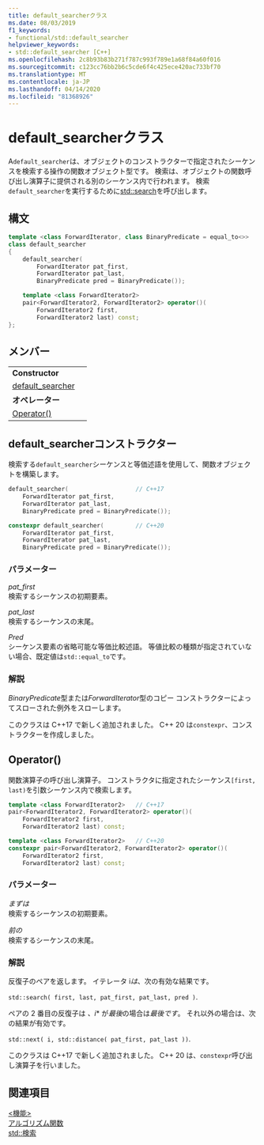```yaml
---
title: default_searcherクラス
ms.date: 08/03/2019
f1_keywords:
- functional/std::default_searcher
helpviewer_keywords:
- std::default_searcher [C++]
ms.openlocfilehash: 2c8b93b83b271f787c993f789e1a68f84a60f016
ms.sourcegitcommit: c123cc76bb2b6c5cde6f4c425ece420ac733bf70
ms.translationtype: MT
ms.contentlocale: ja-JP
ms.lasthandoff: 04/14/2020
ms.locfileid: "81368926"
---
```

# <a name="default_searcher-class"></a>default_searcherクラス

A`default_searcher`は、オブジェクトのコンストラクターで指定されたシーケンスを検索する操作の関数オブジェクト型です。 検索は、オブジェクトの関数呼び出し演算子に提供される別のシーケンス内で行われます。 検索`default_searcher`を実行するために[std::search](algorithm-functions.md#search)を呼び出します。

## <a name="syntax"></a>構文

```cpp
template <class ForwardIterator, class BinaryPredicate = equal_to<>>
class default_searcher
{
    default_searcher(
        ForwardIterator pat_first,
        ForwardIterator pat_last,
        BinaryPredicate pred = BinaryPredicate());

    template <class ForwardIterator2>
    pair<ForwardIterator2, ForwardIterator2> operator()(
        ForwardIterator2 first,
        ForwardIterator2 last) const;
};
```

## <a name="members"></a>メンバー

| | |
| - | - |
| **Constructor** | |
| [default_searcher](#default-searcher-constructor) | |
| **オペレーター** | |
| [Operator()](#operator-call) | |

## <a name="default_searcher-constructor"></a><a name="default-searcher-constructor"></a>default_searcherコンストラクター

検索する`default_searcher`シーケンスと等価述語を使用して、関数オブジェクトを構築します。

```cpp
default_searcher(                   // C++17
    ForwardIterator pat_first,
    ForwardIterator pat_last,
    BinaryPredicate pred = BinaryPredicate());

constexpr default_searcher(         // C++20
    ForwardIterator pat_first,
    ForwardIterator pat_last,
    BinaryPredicate pred = BinaryPredicate());
```

### <a name="parameters"></a>パラメーター

*pat_first*\
検索するシーケンスの初期要素。

*pat_last*\
検索するシーケンスの末尾。

*Pred*\
シーケンス要素の省略可能な等価比較述語。 等値比較の種類が指定されていない場合、既定値は`std::equal_to`です。

### <a name="remarks"></a>解説

*BinaryPredicate*型または*ForwardIterator*型のコピー コンストラクターによってスローされた例外をスローします。

このクラスは C++17 で新しく追加されました。 C++ 20 は`constexpr`、コンストラクターを作成しました。

## <a name="operator"></a><a name="operator-call"></a>Operator()

関数演算子の呼び出し演算子。 コンストラクタに指定されたシーケンス`[first, last)`を引数シーケンス内で検索します。

```cpp
template <class ForwardIterator2>   // C++17
pair<ForwardIterator2, ForwardIterator2> operator()(
    ForwardIterator2 first,
    ForwardIterator2 last) const;

template <class ForwardIterator2>   // C++20
constexpr pair<ForwardIterator2, ForwardIterator2> operator()(
    ForwardIterator2 first,
    ForwardIterator2 last) const;
```

### <a name="parameters"></a>パラメーター

*まずは*\
検索するシーケンスの初期要素。

*前の*\
検索するシーケンスの末尾。

### <a name="remarks"></a>解説

反復子のペアを返します。 イテレータ i*は*、次の有効な結果です。

`std::search( first, last, pat_first, pat_last, pred )`.

ペアの 2 番目の反復子は *、i** が*最後*の場合は*最後です*。 それ以外の場合は、次の結果が有効です。

`std::next( i, std::distance( pat_first, pat_last ))`.

このクラスは C++17 で新しく追加されました。 C++ 20 は、`constexpr`呼び出し演算子を行いました。

## <a name="see-also"></a>関連項目

[\<機能>](functional.md)\
[アルゴリズム関数](algorithm-functions.md)\
[std::検索](algorithm-functions.md#search)
